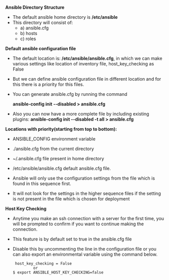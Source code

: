 **Ansible Directory Structure**

- The default ansible home directory is **/etc/ansible**
- This directory will consist of:
  - a) ansible.cfg
  - b) hosts
  - c) roles

**Default ansible configuration file**
- The default location is: **/etc/ansible/ansible.cfg**,
 in which we can make various settings like location of inventory file, host_key_checking as False
- But we can define ansible configuration file in different location
and for this there is a priority for this files.
- You can generate ansible.cfg by running the command
  
  **ansible-config init --disabled > ansible.cfg**

- Also you can now have a more complete file by including existing plugins:
    **ansible-config init --disabled -t all > ansible.cfg**

**Locations with priority(starting from top to bottom):** 
- ANSIBLE_CONFIG environment variable  
- ./ansible.cfg from the current directory 
- ~/.ansible.cfg file present in home directory 
- /etc/ansible/ansible.cfg default ansible.cfg file.

- Ansible will only use the configuration settings from the file which is found in this sequence first.
- It will not look for the settings in the higher sequence files if the setting is not present in the file which is chosen for deployment

**Host Key Checking**

- Anytime you make an ssh connection with a server for the first time, you will be prompted to confirm if you want to continue making the connection.
- This feature is by default set to true in the ansible.cfg file
- Disable this by uncommenting the line in the configuration file or you can also export an environmental variable using the command below.

       host_key_checking = False
               or
      $ export ANSIBLE_HOST_KEY_CHECKING=false
